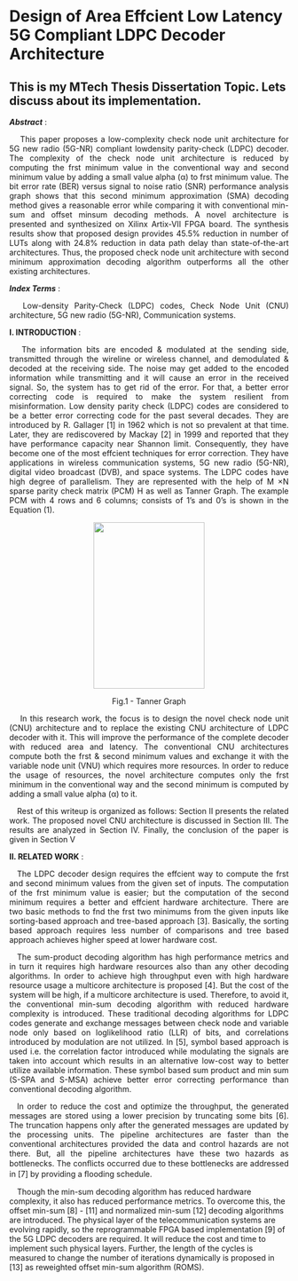 # Design of Area Effcient Low Latency 5G Compliant LDPC Decoder Architecture
## This is my MTech Thesis Dissertation Topic. Lets discuss about its implementation.
***Abstract*** : <p align="justify"> &emsp; This paper proposes a low-complexity check node unit architecture for 5G new radio (5G-NR) compliant lowdensity parity-check (LDPC) decoder. The complexity of the check node unit architecture is reduced by computing the frst minimum value in the conventional way and second minimum value by adding a small value alpha (α) to frst minimum value. 
 The bit error rate (BER) versus signal to noise ratio (SNR) performance analysis graph shows that this second minimum approximation (SMA) decoding method gives a reasonable error while comparing it with conventional min-sum and offset minsum decoding methods.
 A novel architecture is presented and synthesized on Xilinx Artix-VII FPGA board. The synthesis results show that proposed design provides 45.5% reduction in number of LUTs along with 24.8% reduction in data path delay than state-of-the-art architectures. Thus, the proposed check node unit architecture with second minimum approximation decoding algorithm outperforms all the other existing architectures. </p>
 
 ***Index Terms*** : <p align="justify"> &emsp; Low-density Parity-Check (LDPC) codes, Check Node Unit (CNU) architecture, 5G new radio (5G-NR), Communication systems.</p>
 
 
**I. INTRODUCTION** : <p align="justify"> &emsp; The information bits are encoded & modulated at the
sending side, transmitted through the wireline or wireless
channel, and demodulated & decoded at the receiving side.
The noise may get added to the encoded information while
transmitting and it will cause an error in the received signal.
So, the system has to get rid of the error. For that, a better
error correcting code is required to make the system resilient
from misinformation. Low density parity check (LDPC) codes
are considered to be a better error correcting code for the past
several decades. They are introduced by R. Gallager [1] in
1962 which is not so prevalent at that time. Later, they are
rediscovered by Mackay [2] in 1999 and reported that they
have performance capacity near Shannon limit. Consequently,
they have become one of the most effcient techniques for error
correction. They have applications in wireless communication
systems, 5G new radio (5G-NR), digital video broadcast
(DVB), and space systems.
The LDPC codes have high degree of parallelism. They are
represented with the help of M ×N sparse parity check matrix
(PCM) H as well as Tanner Graph. The example PCM with 4
rows and 6 columns; consists of 1’s and 0’s is shown in the
Equation (1).</p>
<p align="center">
<img src="https://user-images.githubusercontent.com/73669849/196792234-72039c2d-b428-4824-ad01-b8e052ece533.JPG" width="200" height="300">
</p>
<p align = "center">
Fig.1 - Tanner Graph
</p>

<p align="justify">
&emsp; In this research work, the focus is to design the novel check
node unit (CNU) architecture and to replace the existing CNU
architecture of LDPC decoder with it. This will improve the
performance of the complete decoder with reduced area and
latency. The conventional CNU architectures compute both
the frst & second minimum values and exchange it with the
variable node unit (VNU) which requires more resources. In
order to reduce the usage of resources, the novel architecture
computes only the frst minimum in the conventional way and
the second minimum is computed by adding a small value
alpha (α) to it. </p>
 
<p align="justify">
&emsp;Rest of this writeup is organized as follows: Section II presents
the related work. The proposed novel CNU architecture is
discussed in Section III. The results are analyzed in Section
IV. Finally, the conclusion of the paper is given in Section V  
</p>

**II. RELATED WORK** : <p align="justify">
&emsp;The LDPC decoder design requires the effcient way to
compute the frst and second minimum values from the given
set of inputs. The computation of the frst minimum value is
easier; but the computation of the second minimum requires
a better and effcient hardware architecture. There are two
basic methods to fnd the frst two minimums from the given
inputs like sorting-based approach and tree-based approach
[3]. Basically, the sorting based approach requires less number
of comparisons and tree based approach achieves higher speed
at lower hardware cost.</p>
 
 <p align="justify">
&emsp;The sum-product decoding algorithm has high performance
metrics and in turn it requires high hardware resources also
than any other decoding algorithms. In order to achieve high
throughput even with high hardware resource usage a multicore architecture is proposed [4]. But the cost of the system
will be high, if a multicore architecture is used. Therefore, to
avoid it, the conventional min-sum decoding algorithm with
reduced hardware complexity is introduced. These traditional
decoding algorithms for LDPC codes generate and exchange
messages between check node and variable node only based on
loglikelihood ratio (LLR) of bits, and correlations introduced
by modulation are not utilized. In [5], symbol based approach
is used i.e. the correlation factor introduced while modulating
the signals are taken into account which results in an alternative low-cost way to better utilize available information. These
symbol based sum product and min sum (S-SPA and S-MSA)
achieve better error correcting performance than conventional
decoding algorithm.</p>
  
  <p align="justify">
&emsp;In order to reduce the cost and optimize the throughput,
the generated messages are stored using a lower precision by
truncating some bits [6]. The truncation happens only after
the generated messages are updated by the processing units.
The pipeline architectures are faster than the conventional
architectures provided the data and control hazards are not
there. But, all the pipeline architectures have these two hazards
as bottlenecks. The conﬂicts occurred due to these bottlenecks
are addressed in [7] by providing a ﬂooding schedule.</p>
   <p align="justify">
    
&emsp;Though the min-sum decoding algorithm has reduced hardware complexity, it also has reduced performance metrics. To
overcome this, the offset min-sum [8] - [11] and normalized min-sum [12] decoding algorithms are introduced. The
physical layer of the telecommunication systems are evolving
rapidly, so the reprogrammable FPGA based implementation
[9] of the 5G LDPC decoders are required. It will reduce the
cost and time to implement such physical layers. Further, the
length of the cycles is measured to change the number of
iterations dynamically is proposed in [13] as reweighted offset
min-sum algorithm (ROMS).</p>
